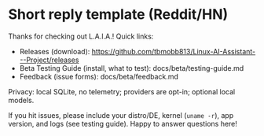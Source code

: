 # Short reply template (Reddit/HN)

Thanks for checking out L.A.I.A.! Quick links:

- Releases (download): https://github.com/tbmobb813/Linux-AI-Assistant---Project/releases
- Beta Testing Guide (install, what to test): docs/beta/testing-guide.md
- Feedback (issue forms): docs/beta/feedback.md

Privacy: local SQLite, no telemetry; providers are opt-in; optional local models.

If you hit issues, please include your distro/DE, kernel (`uname -r`), app version, and logs (see testing guide). Happy to answer questions here!
